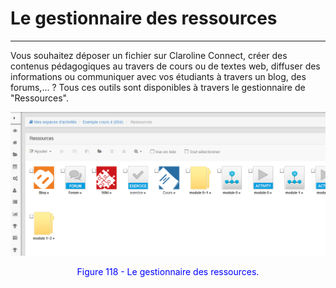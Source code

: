 # Le gestionnaire des ressources

---

Vous souhaitez déposer un fichier sur Claroline Connect, créer des contenus pédagogiques au travers de cours ou de textes web, diffuser des informations ou communiquer avec vos étudiants à travers un blog, des forums,... ? Tous ces outils sont disponibles à travers le gestionnaire de "Ressources".

![](images/fig118.png)

<p style="text-align: center; color: blue">Figure 118 - Le gestionnaire des ressources.</p>